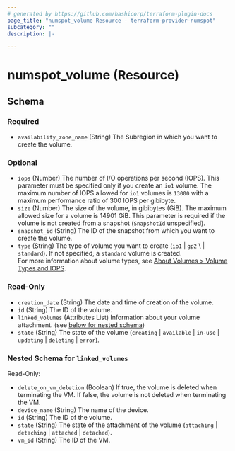 ```yaml
---
# generated by https://github.com/hashicorp/terraform-plugin-docs
page_title: "numspot_volume Resource - terraform-provider-numspot"
subcategory: ""
description: |-
  
---
```


# numspot_volume (Resource)





<!-- schema generated by tfplugindocs -->
## Schema

### Required

- `availability_zone_name` (String) The Subregion in which you want to create the volume.

### Optional

- `iops` (Number) The number of I/O operations per second (IOPS). This parameter must be specified only if you create an `io1` volume. The maximum number of IOPS allowed for `io1` volumes is `13000` with a maximum performance ratio of 300 IOPS per gibibyte.
- `size` (Number) The size of the volume, in gibibytes (GiB). The maximum allowed size for a volume is 14901 GiB. This parameter is required if the volume is not created from a snapshot (`SnapshotId` unspecified).
- `snapshot_id` (String) The ID of the snapshot from which you want to create the volume.
- `type` (String) The type of volume you want to create (`io1` \| `gp2` \ | `standard`). If not specified, a `standard` volume is created.<br />
 For more information about volume types, see [About Volumes > Volume Types and IOPS](https://docs.outscale.com/en/userguide/About-Volumes.html#_volume_types_and_iops).

### Read-Only

- `creation_date` (String) The date and time of creation of the volume.
- `id` (String) The ID of the volume.
- `linked_volumes` (Attributes List) Information about your volume attachment. (see [below for nested schema](#nestedatt--linked_volumes))
- `state` (String) The state of the volume (`creating` \| `available` \| `in-use` \| `updating` \| `deleting` \| `error`).

<a id="nestedatt--linked_volumes"></a>
### Nested Schema for `linked_volumes`

Read-Only:

- `delete_on_vm_deletion` (Boolean) If true, the volume is deleted when terminating the VM. If false, the volume is not deleted when terminating the VM.
- `device_name` (String) The name of the device.
- `id` (String) The ID of the volume.
- `state` (String) The state of the attachment of the volume (`attaching` \| `detaching` \| `attached` \| `detached`).
- `vm_id` (String) The ID of the VM.
